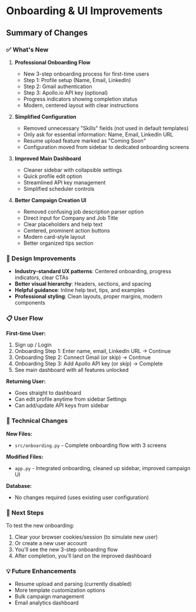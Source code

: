 # Onboarding & UI Improvements

## Summary of Changes

### ✅ What's New

1. **Professional Onboarding Flow**
   - New 3-step onboarding process for first-time users
   - Step 1: Profile setup (Name, Email, LinkedIn)
   - Step 2: Gmail authentication
   - Step 3: Apollo.io API key (optional)
   - Progress indicators showing completion status
   - Modern, centered layout with clear instructions

2. **Simplified Configuration**
   - Removed unnecessary "Skills" fields (not used in default templates)
   - Only ask for essential information: Name, Email, LinkedIn URL
   - Resume upload feature marked as "Coming Soon"
   - Configuration moved from sidebar to dedicated onboarding screens

3. **Improved Main Dashboard**
   - Cleaner sidebar with collapsible settings
   - Quick profile edit option
   - Streamlined API key management
   - Simplified scheduler controls

4. **Better Campaign Creation UI**
   - Removed confusing job description parser option
   - Direct input for Company and Job Title
   - Clear placeholders and help text
   - Centered, prominent action buttons
   - Modern card-style layout
   - Better organized tips section

### 🎨 Design Improvements

- **Industry-standard UX patterns**: Centered onboarding, progress indicators, clear CTAs
- **Better visual hierarchy**: Headers, sections, and spacing
- **Helpful guidance**: Inline help text, tips, and examples
- **Professional styling**: Clean layouts, proper margins, modern components

### 📋 User Flow

**First-time User:**
1. Sign up / Login
2. Onboarding Step 1: Enter name, email, LinkedIn URL → Continue
3. Onboarding Step 2: Connect Gmail (or skip) → Continue
4. Onboarding Step 3: Add Apollo API key (or skip) → Complete
5. See main dashboard with all features unlocked

**Returning User:**
- Goes straight to dashboard
- Can edit profile anytime from sidebar Settings
- Can add/update API keys from sidebar

### 🔧 Technical Changes

**New Files:**
- `src/onboarding.py` - Complete onboarding flow with 3 screens

**Modified Files:**
- `app.py` - Integrated onboarding, cleaned up sidebar, improved campaign UI

**Database:**
- No changes required (uses existing user configuration)

### 🚀 Next Steps

To test the new onboarding:
1. Clear your browser cookies/session (to simulate new user)
2. Or create a new user account
3. You'll see the new 3-step onboarding flow
4. After completion, you'll land on the improved dashboard

### 💡 Future Enhancements

- Resume upload and parsing (currently disabled)
- More template customization options
- Bulk campaign management
- Email analytics dashboard
